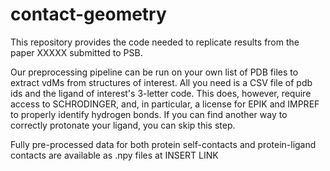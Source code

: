 # contact-geometry

This repository provides the code needed to replicate results from the paper XXXXX submitted to PSB.

Our preprocessing pipeline can be run on your own list of PDB files to extract vdMs from structures of interest. All you need is a CSV file of pdb ids and the ligand of interest's 3-letter code. This does, however, require access to SCHRODINGER, and, in particular, a license for EPIK and IMPREF to properly identify hydrogen bonds. If you can find another way to correctly protonate your ligand, you can skip this step.

Fully pre-processed data for both protein self-contacts and protein-ligand contacts are available as .npy files at INSERT LINK
